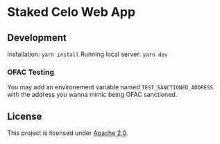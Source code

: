 # Staked Celo Web App

## Development

Installation: `yarn install`
Running local server: `yarn dev`

### OFAC Testing

You may add an environement variable named `TEST_SANCTIONED_ADDRESS` with the address you wanna mimic being OFAC sanctioned.

## License

This project is licensed under [Apache 2.0](LICENSE).
